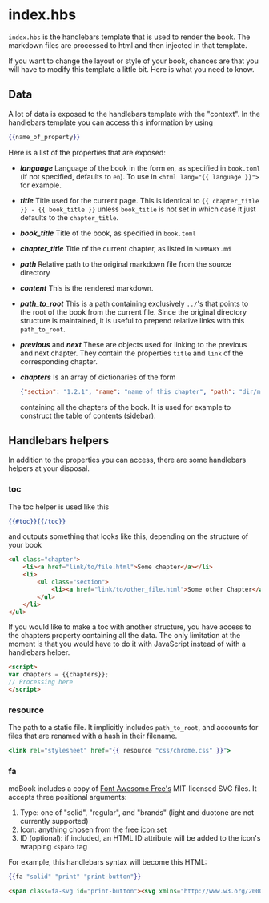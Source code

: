 # index.hbs

`index.hbs` is the handlebars template that is used to render the book. The
markdown files are processed to html and then injected in that template.

If you want to change the layout or style of your book, chances are that you
will have to modify this template a little bit. Here is what you need to know.

## Data

A lot of data is exposed to the handlebars template with the "context". In the
handlebars template you can access this information by using

```handlebars
{{name_of_property}}
```

Here is a list of the properties that are exposed:

- ***language*** Language of the book in the form `en`, as specified in `book.toml` (if not specified, defaults to `en`). To use in <code
  class="language-html">\<html lang=\"{{ language }}\"></code> for example.
- ***title*** Title used for the current page. This is identical to `{{ chapter_title }} - {{ book_title }}` unless `book_title` is not set in which case it just defaults to the `chapter_title`.
- ***book_title*** Title of the book, as specified in `book.toml`
- ***chapter_title*** Title of the current chapter, as listed in `SUMMARY.md`

- ***path*** Relative path to the original markdown file from the source
  directory
- ***content*** This is the rendered markdown.
- ***path_to_root*** This is a path containing exclusively `../`'s that points
  to the root of the book from the current file. Since the original directory
  structure is maintained, it is useful to prepend relative links with this
  `path_to_root`.
- ***previous*** and ***next*** These are objects used for linking to the previous and next chapter. They contain the properties `title` and `link` of the corresponding chapter.
- ***chapters*** Is an array of dictionaries of the form
  ```json
  {"section": "1.2.1", "name": "name of this chapter", "path": "dir/markdown.md"}
  ```
  containing all the chapters of the book. It is used for example to construct
  the table of contents (sidebar).

## Handlebars helpers

In addition to the properties you can access, there are some handlebars helpers
at your disposal.

### toc

The toc helper is used like this

```handlebars
{{#toc}}{{/toc}}
```

and outputs something that looks like this, depending on the structure of your
book

```html
<ul class="chapter">
    <li><a href="link/to/file.html">Some chapter</a></li>
    <li>
        <ul class="section">
            <li><a href="link/to/other_file.html">Some other Chapter</a></li>
        </ul>
    </li>
</ul>
```

If you would like to make a toc with another structure, you have access to the
chapters property containing all the data. The only limitation at the moment
is that you would have to do it with JavaScript instead of with a handlebars
helper.

```html
<script>
var chapters = {{chapters}};
// Processing here
</script>
```

### resource

The path to a static file.
It implicitly includes `path_to_root`,
and accounts for files that are renamed with a hash in their filename.

```handlebars
<link rel="stylesheet" href="{{ resource "css/chrome.css" }}">
```

### fa

mdBook includes a copy of [Font Awesome Free's](https://fontawesome.com)
MIT-licensed SVG files. It accepts three positional arguments:

1. Type: one of "solid", "regular", and "brands" (light and duotone are not
   currently supported)
2. Icon: anything chosen from the
   [free icon set](https://fontawesome.com/icons?d=gallery&m=free)
3. ID (optional): if included, an HTML ID attribute will be added to the
   icon's wrapping `<span>` tag

For example, this handlebars syntax will become this HTML:

```handlebars
{{fa "solid" "print" "print-button"}}
```

```html
<span class=fa-svg id="print-button"><svg xmlns="http://www.w3.org/2000/svg" viewBox="0 0 512 512"><path d="M448 192V77.25c0-8.49-3.37-16.62-9.37-22.63L393.37 9.37c-6-6-14.14-9.37-22.63-9.37H96C78.33 0 64 14.33 64 32v160c-35.35 0-64 28.65-64 64v112c0 8.84 7.16 16 16 16h48v96c0 17.67 14.33 32 32 32h320c17.67 0 32-14.33 32-32v-96h48c8.84 0 16-7.16 16-16V256c0-35.35-28.65-64-64-64zm-64 256H128v-96h256v96zm0-224H128V64h192v48c0 8.84 7.16 16 16 16h48v96zm48 72c-13.25 0-24-10.75-24-24 0-13.26 10.75-24 24-24s24 10.74 24 24c0 13.25-10.75 24-24 24z"/></svg></span>
```
